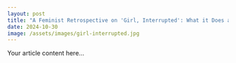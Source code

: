 ```yaml
---
layout: post
title: "A Feminist Retrospective on 'Girl, Interrupted': What it Does and Doesn't Tell us About Women's Mental Health"
date: 2024-10-30
image: /assets/images/girl-interrupted.jpg
---
```


Your article content here...
